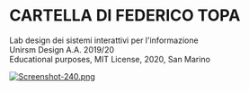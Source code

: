 # CARTELLA DI FEDERICO TOPA

Lab design dei sistemi interattivi per l'informazione
<br/>Unirsm Design A.A. 2019/20
<br/>Educational purposes, MIT License, 2020, San Marino

[![Screenshot-240.png](https://i.postimg.cc/t49C7tDq/Screenshot-240.png)](https://postimg.cc/vcSdNnpk)
